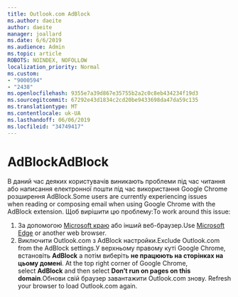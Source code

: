 ```yaml
---
title: Outlook.com AdBlock
ms.author: daeite
author: daeite
manager: joallard
ms.date: 6/6/2019
ms.audience: Admin
ms.topic: article
ROBOTS: NOINDEX, NOFOLLOW
localization_priority: Normal
ms.custom:
- "9000594"
- "2438"
ms.openlocfilehash: 9355e7a39d867e35755b2a2c0c8eb434234f19d3
ms.sourcegitcommit: 67292e43d1834c2cd20be9433698da47da59c135
ms.translationtype: MT
ms.contentlocale: uk-UA
ms.lasthandoff: 06/06/2019
ms.locfileid: "34749417"
---
```

# <a name="adblock"></a><span data-ttu-id="22654-102">AdBlock</span><span class="sxs-lookup"><span data-stu-id="22654-102">AdBlock</span></span>

<span data-ttu-id="22654-103">В даний час деяких користувачів виникають проблеми під час читання або написання електронної пошти під час використання Google Chrome розширення AdBlock.</span><span class="sxs-lookup"><span data-stu-id="22654-103">Some users are currently experiencing issues when reading or composing email when using Google Chrome with the AdBlock extension.</span></span> <span data-ttu-id="22654-104">Щоб вирішити цю проблему:</span><span class="sxs-lookup"><span data-stu-id="22654-104">To work around this issue:</span></span>

1. <span data-ttu-id="22654-105">За допомогою [Microsoft краю](https://www.microsoft.com/windows/microsoft-edge) або інший веб-браузер.</span><span class="sxs-lookup"><span data-stu-id="22654-105">Use [Microsoft Edge](https://www.microsoft.com/windows/microsoft-edge) or another web browser.</span></span>
1. <span data-ttu-id="22654-106">Виключити Outlook.com з AdBlock настройки.</span><span class="sxs-lookup"><span data-stu-id="22654-106">Exclude Outlook.com from the AdBlock settings.</span></span><span data-ttu-id="22654-107">У верхньому правому куті Google Chrome, встановіть **AdBlock** а потім виберіть **не працюють на сторінках на цьому домені**.</span><span class="sxs-lookup"><span data-stu-id="22654-107"> At the top right corner of Google Chrome, select **AdBlock** and then select **Don’t run on pages on this domain**.</span></span><span data-ttu-id="22654-108">Обнови свій браузер завантажити Outlook.com знову.</span><span class="sxs-lookup"><span data-stu-id="22654-108"> Refresh your browser to load Outlook.com again.</span></span>